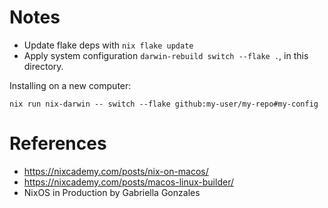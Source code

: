 # Notes

* Update flake deps with `nix flake update`
* Apply system configuration `darwin-rebuild switch --flake .`, in this directory.

Installing on a new computer:

```
nix run nix-darwin -- switch --flake github:my-user/my-repo#my-config
```

# References

* https://nixcademy.com/posts/nix-on-macos/
* https://nixcademy.com/posts/macos-linux-builder/
* NixOS in Production by Gabriella Gonzales

